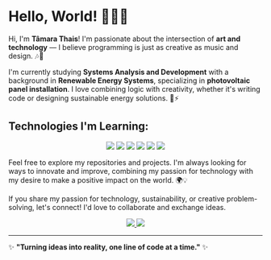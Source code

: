 # Hello, World! 👩‍💻✨

Hi, I'm **Tâmara Thais**! I'm passionate about the intersection of **art and technology** — I believe programming is just as creative as music and design. 🎶🎨

I'm currently studying **Systems Analysis and Development** with a background in **Renewable Energy Systems**, specializing in **photovoltaic panel installation**. I love combining logic with creativity, whether it's writing code or designing sustainable energy solutions. 🌱⚡

## Technologies I'm Learning:
<p align="center">
  <img src="https://img.shields.io/badge/Python-3776AB?style=flat-square&logo=python&logoColor=ffffff" />
  <img src="https://img.shields.io/badge/Java-007396?style=flat-square&logo=java&logoColor=ffffff" />
  <img src="https://img.shields.io/badge/C%2B%2B-00599C?style=flat-square&logo=c%2B%2B&logoColor=ffffff" />
  <img src="https://img.shields.io/badge/C-00599C?style=flat-square&logo=c&logoColor=ffffff" />
  <img src="https://img.shields.io/badge/Assembly-6E4B3A?style=flat-square&logo=assembly&logoColor=ffffff" />
  <img src="https://img.shields.io/badge/HTML-E34F26?style=flat-square&logo=html5&logoColor=ffffff" />
</p>


Feel free to explore my repositories and projects. I'm always looking for ways to innovate and improve, combining my passion for technology with my desire to make a positive impact on the world. 🌍💡

If you share my passion for technology, sustainability, or creative problem-solving, let's connect! I'd love to collaborate and exchange ideas.

<p align="center">
  <a href="https://github.com/rubythais" target="_blank">
    <img src="https://img.shields.io/badge/GitHub-181717?style=flat-square&logo=github&logoColor=ffffff" />
  </a>
  <a href="mailto:t.thais@escolar.ifrn.edu.br">
    <img src="https://img.shields.io/badge/Email-D14836?style=flat-square&logo=gmail&logoColor=ffffff" />
  </a>
</p>

---

✨ **"Turning ideas into reality, one line of code at a time."** ✨
